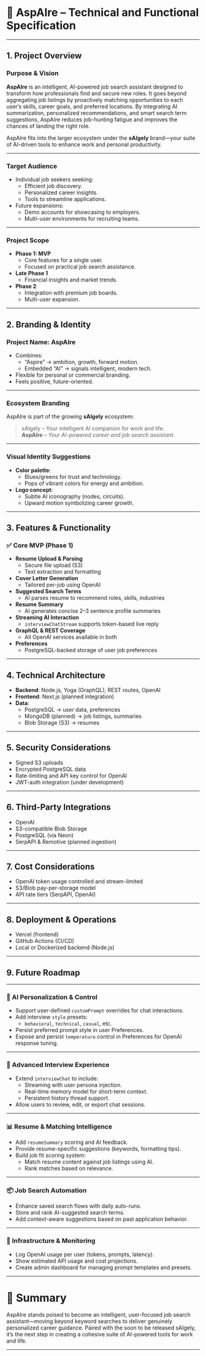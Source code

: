 # 🌟 AspAIre – Technical and Functional Specification

---

## 1. Project Overview

### Purpose & Vision

**AspAIre** is an intelligent, AI-powered job search assistant designed to transform how professionals find and secure new roles. It goes beyond aggregating job listings by proactively matching opportunities to each user’s skills, career goals, and preferred locations. By integrating AI summarization, personalized recommendations, and smart search term suggestions, AspAIre reduces job-hunting fatigue and improves the chances of landing the right role.

AspAIre fits into the larger ecosystem under the **sAIgely** brand—your suite of AI-driven tools to enhance work and personal productivity.

---

### Target Audience

- Individual job seekers seeking:
  - Efficient job discovery.
  - Personalized career insights.
  - Tools to streamline applications.
- Future expansions:
  - Demo accounts for showcasing to employers.
  - Multi-user environments for recruiting teams.

---

### Project Scope

- **Phase 1: MVP**
  - Core features for a single user.
  - Focused on practical job search assistance.
- **Late Phase 1**
  - Financial insights and market trends.
- **Phase 2**
  - Integration with premium job boards.
  - Multi-user expansion.

---

## 2. Branding & Identity

### Project Name: **AspAIre**

- Combines:
  - “Aspire” → ambition, growth, forward motion.
  - Embedded “AI” → signals intelligent, modern tech.
- Flexible for personal or commercial branding.
- Feels positive, future-oriented.

---

### Ecosystem Branding

AspAIre is part of the growing **sAIgely** ecosystem:

> sAIgely – Your intelligent AI companion for work and life.  
> **AspAIre** – _Your AI-powered career and job search assistant._

---

### Visual Identity Suggestions

- **Color palette**:
  - Blues/greens for trust and technology.
  - Pops of vibrant colors for energy and ambition.
- **Logo concept**:
  - Subtle AI iconography (nodes, circuits).
  - Upward motion symbolizing career growth.

---

## 3. Features & Functionality

### ✅ Core MVP (Phase 1)

- **Resume Upload & Parsing**
  - Secure file upload (S3)
  - Text extraction and formatting
- **Cover Letter Generation**
  - Tailored per-job using OpenAI
- **Suggested Search Terms**
  - AI parses resume to recommend roles, skills, industries
- **Resume Summary**
  - AI generates concise 2–3 sentence profile summaries
- **Streaming AI Interaction**
  - `interviewChatStream` supports token-based live reply
- **GraphQL & REST Coverage**
  - All OpenAI services available in both
- **Preferences**
  - PostgreSQL-backed storage of user job preferences

---

## 4. Technical Architecture

- **Backend**: Node.js, Yoga (GraphQL), REST routes, OpenAI
- **Frontend**: Next.js (planned integration)
- **Data**:
  - PostgreSQL → user data, preferences
  - MongoDB (planned) → job listings, summaries
  - Blob Storage (S3) → resumes

---

## 5. Security Considerations

- Signed S3 uploads
- Encrypted PostgreSQL data
- Rate-limiting and API key control for OpenAI
- JWT-auth integration (under development)

---

## 6. Third-Party Integrations

- OpenAI
- S3-compatible Blob Storage
- PostgreSQL (via Neon)
- SerpAPI & Remotive (planned ingestion)

---

## 7. Cost Considerations

- OpenAI token usage controlled and stream-limited
- S3/Blob pay-per-storage model
- API rate tiers (SerpAPI, OpenAI)

---

## 8. Deployment & Operations

- Vercel (frontend)
- GitHub Actions (CI/CD)
- Local or Dockerized backend (Node.js)

---

## 9. Future Roadmap

---

### 🧠 AI Personalization & Control

- Support user-defined `customPrompt` overrides for chat interactions.
- Add interview `style` presets:
  - `behavioral`, `technical`, `casual`, etc.
- Persist preferred prompt style in user Preferences.
- Expose and persist `temperature` control in Preferences for OpenAI response tuning.

---

### 💬 Advanced Interview Experience

- Extend `interviewChat` to include:
  - Streaming with user persona injection.
  - Real-time memory model for short-term context.
  - Persistent history thread support.
- Allow users to review, edit, or export chat sessions.

---

### 📊 Resume & Matching Intelligence

- Add `resumeSummary` scoring and AI feedback.
- Provide resume-specific suggestions (keywords, formatting tips).
- Build job fit scoring system:
  - Match resume content against job listings using AI.
  - Rank matches based on relevance.

---

### 📦 Job Search Automation

- Enhance saved search flows with daily auto-runs.
- Store and rank AI-suggested search terms.
- Add context-aware suggestions based on past application behavior.

---

### 🧰 Infrastructure & Monitoring

- Log OpenAI usage per user (tokens, prompts, latency).
- Show estimated API usage and cost projections.
- Create admin dashboard for managing prompt templates and presets.

---

# 🎯 **Summary**

AspAIre stands poised to become an intelligent, user-focused job search assistant—moving beyond keyword searches to deliver genuinely personalized career guidance. Paired with the soon to be released sAIgely, it’s the next step in creating a cohesive suite of AI-powered tools for work and life.

---
